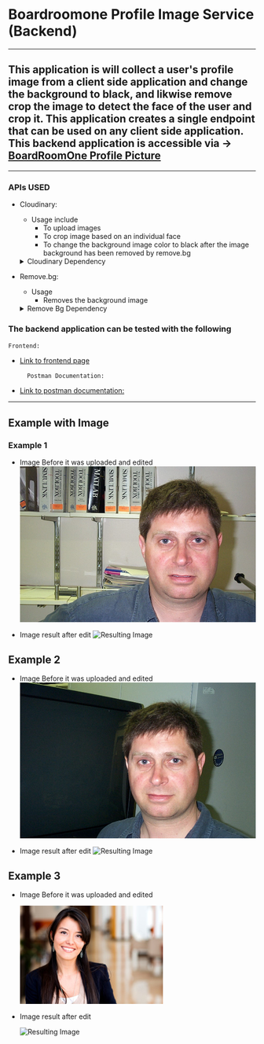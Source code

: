 # Boardroomone Profile Image Service (Backend)
***

This application is will collect a user's profile image from a client side application and change the background to black, and likwise remove crop the image to detect the face of the user and crop it.
This application creates a single endpoint that can be used on any client side application.
This backend application is accessible via -> [BoardRoomOne Profile Picture](https://boardroom-one-image.herokuapp.com/profile-photo/add-image)
---
***
### APIs USED

* Cloudinary:
    * Usage include
        * To upload images
        * To crop image based on an individual face
        * To change the background image color to black after the image background has been removed by remove.bg

    <details>
        <summary>Cloudinary Dependency</summary> 
  
        <dependency>
            <groupId>org.apache.httpcomponents</groupId>
            <artifactId>httpmime</artifactId>
            <version>4.5.13</version>
        </dependency>
    </details>

* Remove.bg: 
    * Usage
        * Removes the background image
    <details>
        <summary>Remove Bg Dependency</summary>

  The dependency can be accessible from [maven repository](https://mvnrepository.com/artifact/org.apache.httpcomponents/fluent-hc)

        <dependency>
            <groupId>org.apache.httpcomponents</groupId>
            <artifactId>fluent-hc</artifactId>
            <version>4.5.13</version>
        </dependency>
    </details>


### The backend application can be tested with the following
    Frontend:

* [Link to frontend page](https://boardroomone.netlify.app/)
    
        Postman Documentation:
* [Link to postman documentation:](https://documenter.getpostman.com/view/15208329/TzzBpbCP)

---
## Example with Image
### Example 1
* Image Before it was uploaded and edited
![Image to Upload](src/main/resources/static/test_imgs/image_0001.jpg)



* Image result after edit
![Resulting Image](https://res.cloudinary.com/toshmanuel/image/upload/v1629305627/boardroomone/image_0001.png)
  
## Example 2
* Image Before it was uploaded and edited
  ![Image to Upload](src/main/resources/static/test_imgs/image_0018.jpg)



* Image result after edit
  ![Resulting Image](https://res.cloudinary.com/toshmanuel/image/upload/v1629298049/boardroomone/image_0018.png)


## Example 3
* Image Before it was uploaded and edited
  
  ![Image to Upload](src/main/resources/static/test_imgs/woman_orig.jpg)



* Image result after edit
  
  ![Resulting Image](https://res.cloudinary.com/toshmanuel/image/upload/v1629298115/boardroomone/woman_orig.png)
